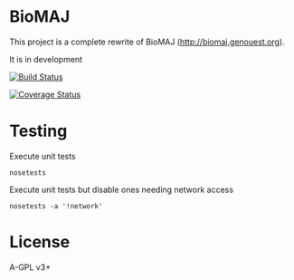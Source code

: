 BioMAJ
=====

This project is a complete rewrite of BioMAJ (http://biomaj.genouest.org).

It is in development

[![Build Status](https://travis-ci.org/osallou/biomaj.svg?branch=master)](https://travis-ci.org/osallou/biomaj)

[![Coverage Status](https://coveralls.io/repos/osallou/biomaj/badge.png?branch=master)](https://coveralls.io/r/osallou/biomaj?branch=master)

Testing
=======

Execute unit tests

    nosetests

Execute unit tests but disable ones needing network access

    nosetests -a '!network'

License
=======

A-GPL v3+
